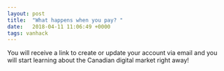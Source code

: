 ```yaml
---
layout: post
title:  "What happens when you pay? "
date:   2018-04-11 11:06:49 +0000
tags: vanhack
---
```

You will receive a link to create or update your account via email and you will start learning about the Canadian digital market right away!